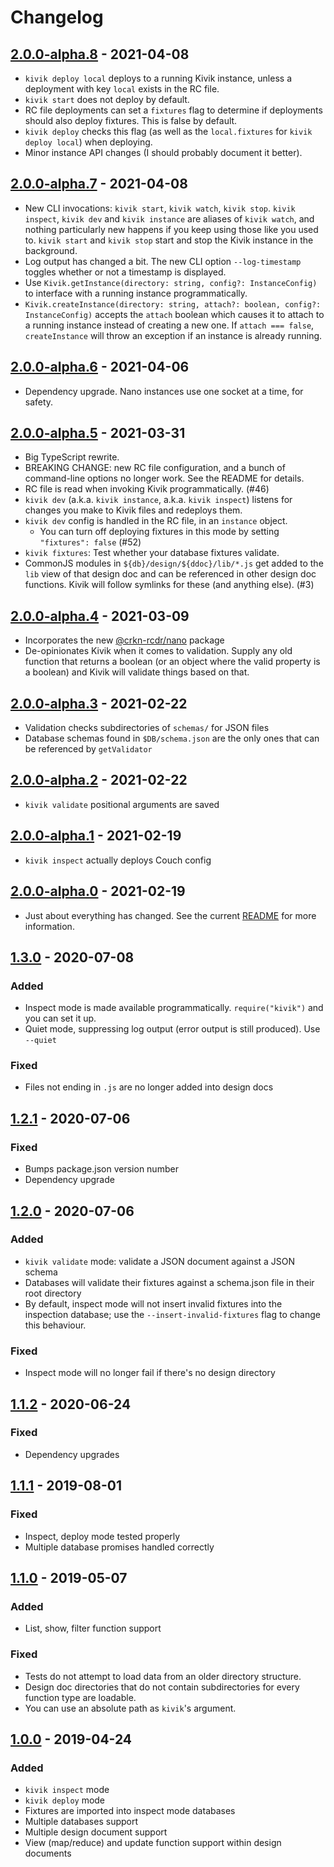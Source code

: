 # Changelog

## [2.0.0-alpha.8] - 2021-04-08

- `kivik deploy local` deploys to a running Kivik instance, unless a deployment with key `local` exists in the RC file.
- `kivik start` does not deploy by default.
- RC file deployments can set a `fixtures` flag to determine if deployments should also deploy fixtures. This is false by default.
- `kivik deploy` checks this flag (as well as the `local.fixtures` for `kivik deploy local`) when deploying.
- Minor instance API changes (I should probably document it better).

## [2.0.0-alpha.7] - 2021-04-08

- New CLI invocations: `kivik start`, `kivik watch`, `kivik stop`. `kivik inspect`, `kivik dev` and `kivik instance` are aliases of `kivik watch`, and nothing particularly new happens if you keep using those like you used to. `kivik start` and `kivik stop` start and stop the Kivik instance in the background.
- Log output has changed a bit. The new CLI option `--log-timestamp` toggles whether or not a timestamp is displayed.
- Use `Kivik.getInstance(directory: string, config?: InstanceConfig)` to interface with a running instance programmatically.
- `Kivik.createInstance(directory: string, attach?: boolean, config?: InstanceConfig)` accepts the `attach` boolean which causes it to attach to a running instance instead of creating a new one. If `attach === false`, `createInstance` will throw an exception if an instance is already running.

## [2.0.0-alpha.6] - 2021-04-06

- Dependency upgrade. Nano instances use one socket at a time, for safety.

## [2.0.0-alpha.5] - 2021-03-31

- Big TypeScript rewrite.
- BREAKING CHANGE: new RC file configuration, and a bunch of command-line options no longer work. See the README for details.
- RC file is read when invoking Kivik programmatically. (#46)
- `kivik dev` (a.k.a. `kivik instance`, a.k.a. `kivik inspect`) listens for changes you make to Kivik files and redeploys them.
- `kivik dev` config is handled in the RC file, in an `instance` object.
  - You can turn off deploying fixtures in this mode by setting `"fixtures": false` (#52)
- `kivik fixtures`: Test whether your database fixtures validate.
- CommonJS modules in `${db}/design/${ddoc}/lib/*.js` get added to the `lib` view of that design doc and can be referenced in other design doc functions. Kivik will follow symlinks for these (and anything else). (#3)

## [2.0.0-alpha.4] - 2021-03-09

- Incorporates the new [@crkn-rcdr/nano](https://github.com/crkn-rcdr/nano) package
- De-opinionates Kivik when it comes to validation. Supply any old function that returns a boolean (or an object where the valid property is a boolean) and Kivik will validate things based on that.

## [2.0.0-alpha.3] - 2021-02-22

- Validation checks subdirectories of `schemas/` for JSON files
- Database schemas found in `$DB/schema.json` are the only ones that can be referenced by `getValidator`

## [2.0.0-alpha.2] - 2021-02-22

- `kivik validate` positional arguments are saved

## [2.0.0-alpha.1] - 2021-02-19

- `kivik inspect` actually deploys Couch config

## [2.0.0-alpha.0] - 2021-02-19

- Just about everything has changed. See the current [README](README.md) for more information.

## [1.3.0] - 2020-07-08

### Added

- Inspect mode is made available programmatically. `require("kivik")` and you can set it up.
- Quiet mode, suppressing log output (error output is still produced). Use `--quiet`

### Fixed

- Files not ending in `.js` are no longer added into design docs

## [1.2.1] - 2020-07-06

### Fixed

- Bumps package.json version number
- Dependency upgrade

## [1.2.0] - 2020-07-06

### Added

- `kivik validate` mode: validate a JSON document against a JSON schema
- Databases will validate their fixtures against a schema.json file in their root directory
- By default, inspect mode will not insert invalid fixtures into the inspection database; use the `--insert-invalid-fixtures` flag to change this behaviour.

### Fixed

- Inspect mode will no longer fail if there's no design directory

## [1.1.2] - 2020-06-24

### Fixed

- Dependency upgrades

## [1.1.1] - 2019-08-01

### Fixed

- Inspect, deploy mode tested properly
- Multiple database promises handled correctly

## [1.1.0] - 2019-05-07

### Added

- List, show, filter function support

### Fixed

- Tests do not attempt to load data from an older directory structure.
- Design doc directories that do not contain subdirectories for every function type are loadable.
- You can use an absolute path as `kivik`'s argument.

## [1.0.0] - 2019-04-24

### Added

- `kivik inspect` mode
- `kivik deploy` mode
- Fixtures are imported into inspect mode databases
- Multiple databases support
- Multiple design document support
- View (map/reduce) and update function support within design documents

[2.0.0-alpha.8]: https://github.com/crkn-rcdr/kivik/releases/tag/v2.0.0-alpha.8
[2.0.0-alpha.7]: https://github.com/crkn-rcdr/kivik/releases/tag/v2.0.0-alpha.7
[2.0.0-alpha.6]: https://github.com/crkn-rcdr/kivik/releases/tag/v2.0.0-alpha.6
[2.0.0-alpha.5]: https://github.com/crkn-rcdr/kivik/releases/tag/v2.0.0-alpha.5
[2.0.0-alpha.4]: https://github.com/crkn-rcdr/kivik/releases/tag/v2.0.0-alpha.4
[2.0.0-alpha.3]: https://github.com/crkn-rcdr/kivik/releases/tag/v2.0.0-alpha.3
[2.0.0-alpha.2]: https://github.com/crkn-rcdr/kivik/releases/tag/v2.0.0-alpha.2
[2.0.0-alpha.1]: https://github.com/crkn-rcdr/kivik/releases/tag/v2.0.0-alpha.1
[2.0.0-alpha.0]: https://github.com/crkn-rcdr/kivik/releases/tag/v2.0.0-alpha.0
[1.3.0]: https://github.com/crkn-rcdr/kivik/releases/tag/v1.3.0
[1.2.1]: https://github.com/crkn-rcdr/kivik/releases/tag/v1.2.1
[1.2.0]: https://github.com/crkn-rcdr/kivik/releases/tag/v1.2.0
[1.1.2]: https://github.com/crkn-rcdr/kivik/releases/tag/v1.1.2
[1.1.1]: https://github.com/crkn-rcdr/kivik/releases/tag/v1.1.1
[1.1.0]: https://github.com/crkn-rcdr/kivik/releases/tag/v1.1.0
[1.0.0]: https://github.com/crkn-rcdr/kivik/releases/tag/v1.0.0
